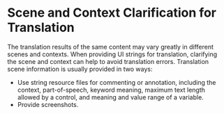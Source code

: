 # Scene and Context Clarification for Translation

The translation results of the same content may vary greatly in different scenes and contexts. When providing UI strings for translation, clarifying the scene and context can help to avoid translation errors. Translation scene information is usually provided in two ways:

- Use string resource files for commenting or annotation, including the context, part-of-speech, keyword meaning, maximum text length allowed by a control, and meaning and value range of a variable. 
- Provide screenshots.
